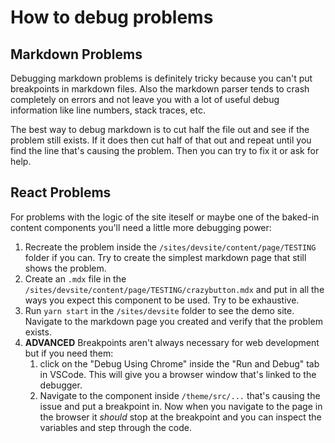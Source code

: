# How to debug problems

## Markdown Problems

Debugging markdown problems is definitely tricky because you can't put breakpoints in markdown files. Also the markdown parser tends to crash completely on errors and not leave you with a lot of useful debug information like line numbers, stack traces, etc.

The best way to debug markdown is to cut half the file out and see if the problem still exists. If it does then cut half of that out and repeat until you find the line that's causing the problem. Then you can try to fix it or ask for help.

## React Problems

For problems with the logic of the site iteself or maybe one of the baked-in content components you'll need a little more debugging power:

1. Recreate the problem inside the `/sites/devsite/content/page/TESTING` folder if you can. Try to create the simplest markdown page that still shows the problem.
4. Create an `.mdx` file in the `/sites/devsite/content/page/TESTING/crazybutton.mdx` and put in all the ways you expect this component to be used. Try to be exhaustive.
5. Run `yarn start` in the `/sites/devsite` folder to see the demo site. Navigate to the markdown page you created and verify that the problem exists.
6. **ADVANCED** Breakpoints aren't always necessary for web development but if you need them:
    1.  click on the "Debug Using Chrome" inside the "Run and Debug" tab in VSCode. This will give you a browser window that's linked to the debugger.
    2.  Navigate to the component inside `/theme/src/...` that's causing the issue and put a breakpoint in. Now when you navigate to the page in the browser it *should* stop at the breakpoint and you can inspect the variables and step through the code.